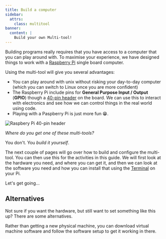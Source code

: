 ```yaml
---
title: Build a computer
sidebar:
  attrs:
    class: multitool
banner:
  content: |
    Build your own Multi-tool!
---
```


Building programs really requires that you have access to a computer that you can play around with. To maximise your experience, we have designed things to work with a [Raspberry Pi](https://www.raspberrypi.com) single board computer.

<!-- add photo here -->

Using the multi-tool will give you several advantages:

- You can play around with unix without risking your day-to-day computer (which you can switch to Linux once you are more confident)
- The Raspberry Pi include pins for **General Purpose Input / Output** (**GPIO**) though a [40-pin header](https://www.raspberrypi.com/documentation/computers/raspberry-pi.html#gpio-and-the-40-pin-header) on the board. We can use this to interact with electronics and see how we can control things in the real world using code.
- Playing with a Paspberry Pi is just more fun 😁.

![Raspbery Pi 40-pin header](https://www.raspberrypi.com/documentation/computers/images/GPIO-Pinout-Diagram-2.png)

*Where do you get one of these multi-tools?*

You don't. You *build it yourself*.

The next couple of pages will go over how to build and configure the multi-tool. You can then use this for the activities in this guide. We will first look at the hardware you need, and where you can get it, and then we can look at the software you need and how you can install that using the [Terminal](../../1-concepts/01-terminal) on your Pi.

Let's get going...

## Alternatives

Not sure if you want the hardware, but still want to set something like this up? There are some alternatives.

Rather than getting a new physical machine, you can download virtual machine software and follow the software setup to get it working in there.
